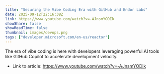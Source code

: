```yaml
---
title: "Securing the Vibe Coding Era with GitHub and Endor Labs"
date: 2025-09-12T22:16:38Z
link: https://www.youtube.com/watch?v=-AJnsmYODIk
showShare: false
showReadTime: false
thumbnail: images/devops.png
tags: ["developer.microsoft.com/en-us/reactor"]
---
```

The era of vibe coding is here with developers leveraging powerful AI tools like GitHub Copilot to accelerate development velocity.

- Link to article: https://www.youtube.com/watch?v=-AJnsmYODIk